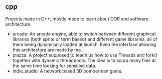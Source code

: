 ## cpp

Projects made in C++, mostly made to learn about OOP and software architecture.

* arcade: An arcade engine, able to switch between different graphical libraries (both sprite or term based) and different game libraries, all of them being dynamically loaded at launch. Even the interface allowing this architecture are made by me.
* plazza: A project supposed to teach us how to use Threads and fork() together with dynamic threadpools. The idea is to scrap many files at the same time looking for sensitive data.
* indie_studio: A network based 3D bomberman game.